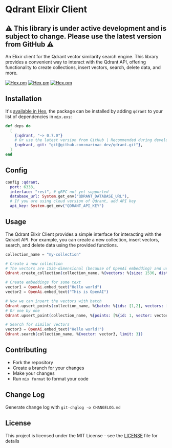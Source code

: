 # Qdrant Elixir Client

## ⚠️ This library is under active development and is subject to change. Please use the latest version from GitHub ⚠️

An Elixir client for the Qdrant vector similarity search engine. This library provides a convenient way to interact with the Qdrant API, offering functionality to create collections, insert vectors, search, delete data, and more.

[![Hex.pm](https://img.shields.io/hexpm/v/qdrant.svg)](https://hex.pm/packages/qdrant) [![Hex.pm](https://img.shields.io/hexpm/dt/qdrant.svg)](https://hex.pm/packages/qdrant) [![Hex.pm](https://img.shields.io/hexpm/l/qdrant.svg)](https://hex.pm/packages/qdrant)

## Installation

It's [available in Hex](https://hexdocs.pm/qdrant/readme.html), the package can be installed
by adding `qdrant` to your list of dependencies in `mix.exs`:

```elixir
def deps do
  [
    {:qdrant, "~> 0.7.0"}
    # Or use the latest version from GitHub | Recommended during development phase
    {:qdrant, git: "git@github.com:marinac-dev/qdrant.git"},
  ]
end
```

## Config

```elixir
config :qdrant,
  port: 6333,
  interface: "rest", # gRPC not yet supported
  database_url: System.get_env("QDRANT_DATABASE_URL"),
  # If you are using cloud version of Qdrant, add API key
  api_key: System.get_env("QDRANT_API_KEY")
```

## Usage

The Qdrant Elixir Client provides a simple interface for interacting with the Qdrant API. For example, you can create a new collection, insert vectors, search, and delete data using the provided functions.

```elixir
collection_name = "my-collection"

# Create a new collection
# The vectors are 1536-dimensional (because of OpenAi embedding) and use the Cosine distance metric
Qdrant.create_collection(collection_name, %{vectors: %{size: 1536, distance: "Cosine"}})

# Create embeddings for some text
vector1 = OpenAi.embed_text("Hello world")
vector2 = OpenAi.embed_text("This is OpenAI")

# Now we can insert the vectors with batch
Qdrant.upsert_points(collection_name, %{batch: %{ids: [1,2], vectors: [vector1, vector2]}})
# Or one by one
Qdrant.upsert_point(collection_name, %{points: [%{id: 1, vector: vector1}, %{id: 2, vector: vector2}]})

# Search for similar vectors
vector3 = OpenAi.embed_text("Hello world!")
Qdrant.search(collection_name, %{vector: vector3, limit: 3})
```

## Contributing

- Fork the repository
- Create a branch for your changes
- Make your changes
- Run `mix format` to format your code

## Change Log

Generate change log with `git-chglog -o CHANGELOG.md`

## License

This project is licensed under the MIT License - see the [LICENSE](LICENSE) file for details
